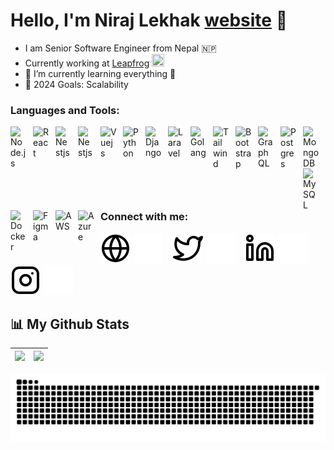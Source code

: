 # Hello, I'm Niraj Lekhak [website][website] 👋

- I am Senior Software Engineer from Nepal 🇳🇵
- Currently working at [Leapfrog][leapfrog] <img src='https://avatars.githubusercontent.com/u/3176020?s=200&v=4' width='20' height='20' />
- 🌱 I’m currently learning everything 🤣
- 🥅 2024 Goals: Scalability

### Languages and Tools:

<img align="left" alt="Node.js" width="26px" src="https://cdn.jsdelivr.net/gh/devicons/devicon/icons/nodejs/nodejs-original.svg" style="padding-right:10px;" />

<img align="left" alt="React" width="26px" src="https://cdn.jsdelivr.net/gh/devicons/devicon/icons/react/react-original.svg" style="padding-right:10px;" />

<img align="left" alt="Nestjs" width="26px" src="https://cdn.jsdelivr.net/gh/devicons/devicon@latest/icons/nestjs/nestjs-original.svg" style="padding-right:10px;" />
          

<img align="left" alt="Nestjs" width="26px" src="https://cdn.jsdelivr.net/gh/devicons/devicon/icons/typescript/typescript-original.svg" style="padding-right:10px;" />

<img align="left" alt="Vuejs" width="26px" src="https://cdn.jsdelivr.net/gh/devicons/devicon/icons/vuejs/vuejs-original.svg" style="padding-right:10px;" />

<img align="left" alt="Python" width="26px" src="https://cdn.jsdelivr.net/gh/devicons/devicon/icons/python/python-original.svg" style="padding-right:10px;" />

<img align="left" alt="Django" width="26px" src="https://cdn.jsdelivr.net/gh/devicons/devicon/icons/django/django-plain.svg" style="padding-right:10px;" />

<img src="https://cdn.jsdelivr.net/gh/devicons/devicon@latest/icons/laravel/laravel-original-wordmark.svg" align="left" alt="Laravel" width="26px"  style="padding-right:10px;" />     

<img align="left" alt="Golang" width="26px" src="https://cdn.jsdelivr.net/gh/devicons/devicon/icons/go/go-original-wordmark.svg" style="padding-right:10px;" />

<img align="left" alt="Tailwind" width="26px" src="https://cdn.jsdelivr.net/gh/devicons/devicon@latest/icons/tailwindcss/tailwindcss-original-wordmark.svg" style="padding-right:10px;" />

<img align="left" alt="Bootstrap" width="26px" src="https://cdn.jsdelivr.net/gh/devicons/devicon/icons/bootstrap/bootstrap-original.svg" style="padding-right:10px;" />

<img align="left" alt="GraphQL" width="26px" src="https://cdn.jsdelivr.net/gh/devicons/devicon/icons/graphql/graphql-plain.svg" style="padding-right:10px;" />

<img align="left" alt="Postgres" width="26px" src="https://cdn.jsdelivr.net/gh/devicons/devicon/icons/postgresql/postgresql-plain.svg" style="padding-right:10px;" />

<img align="left" alt="MongoDB" width="26px" src="https://cdn.jsdelivr.net/gh/devicons/devicon/icons/mongodb/mongodb-original.svg" style="padding-right:10px;" />

<img align="left" alt="MySQL" width="26px" src="https://cdn.jsdelivr.net/gh/devicons/devicon/icons/mysql/mysql-original.svg" style="padding-right:10px;" />

<img align="left" alt="Docker" width="26px" src="https://cdn.jsdelivr.net/gh/devicons/devicon/icons/docker/docker-original.svg" style="padding-right:10px;" />


<img align="left" alt="Figma" width="26px" src="https://cdn.jsdelivr.net/gh/devicons/devicon/icons/figma/figma-original.svg" style="padding-right:10px;" />

<img align="left" alt="AWS" width="26px" src="https://cdn.jsdelivr.net/gh/devicons/devicon@latest/icons/amazonwebservices/amazonwebservices-original-wordmark.svg" style="padding-right:10px;" />

<img align="left" alt="Azure" width="26px" src="https://cdn.jsdelivr.net/gh/devicons/devicon@latest/icons/azure/azure-original.svg" style="padding-right:10px;" />

<br />
<br />

### Connect with me:

[![website](./img/globe-light.svg)](https://nirajlekhak.com#gh-light-mode-only)
[![website](./img/globe-dark.svg)](https://nirajlekhak.com#gh-dark-mode-only)
&nbsp;&nbsp;
[![website](./img/twitter-light.svg)](https://twitter.com/lekhakhimself#gh-light-mode-only)
[![website](./img/twitter-dark.svg)](https://twitter.com/lekhakhimself#gh-dark-mode-only)
&nbsp;&nbsp;
[![website](./img/linkedin-light.svg)](https://linkedin.com/in/lekhakhimself#gh-light-mode-only)
[![website](./img/linkedin-dark.svg)](https://linkedin.com/in/lekhakhimself#gh-dark-mode-only)
&nbsp;&nbsp;
[![website](./img/instagram-light.svg)](https://instagram.com/lekhakhimself#gh-light-mode-only)
[![website](./img/instagram-dark.svg)](https://instagram.com/lekhakhimself#gh-dark-mode-only)

## 📊 My Github Stats

| ![](https://github-readme-stats.vercel.app/api?username=nrajlekhak&&show_icons=true&count_private=true&title_color=72A6FD&icon_color=bb2acf&text_color=38BDAD&bg_color=FFFFFF00) | ![](https://github-readme-stats.vercel.app/api/top-langs/?username=nrajlekhak&layout=compact&theme=tokyonight&hide=php&langs_count=8&bg_color=FFFFFF00) |
| -------------------------------------------------------------------------------------------------------------------------------------------------------------------------------- | ------------------------------------------------------------------------------------------------------------------------------------------------------- |

![Snake animation](https://raw.githubusercontent.com/nrajlekhak/nrajlekhak/output/github-snake-dark.svg)



<!-- <p align="center"><p align="center"> <img src="https://komarev.com/ghpvc/?username=nrajlekhak&style=for-the-badge" alt="nrajlekhak"/> -->

[website]: https://nirajlekhak.com
[leapfrog]: https://www.lftechnology.com/
[twitter]: https://twitter.com/lekhakhimself
[instagram]: https://instagram.com/lekhakhimself
[linkedin]: https://linkedin.com/in/lekhakhimself
